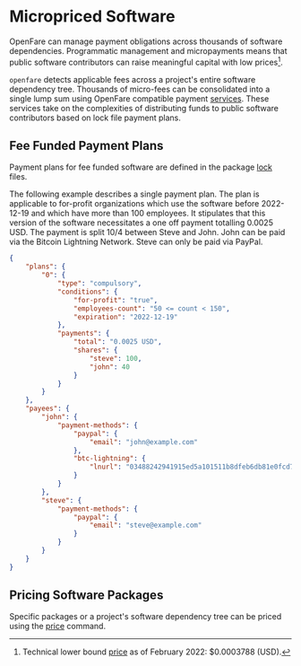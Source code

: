 # Micropriced Software

OpenFare can manage payment obligations across thousands of software dependencies. Programmatic management and micropayments means that public software contributors can raise meaningful capital with low prices[^1].

`openfare` detects applicable fees across a project's entire software dependency tree. Thousands of micro-fees can be consolidated into a single lump sum using OpenFare compatible payment [services](../concepts/services.md). These services take on the complexities of distributing funds to public software contributors based on lock file payment plans.

## Fee Funded Payment Plans

Payment plans for fee funded software are defined in the package [lock](../concepts/lock.md) files.

The following example describes a single payment plan. The plan is applicable to for-profit organizations which use the software before 2022-12-19 and which have more than 100 employees. It stipulates that this version of the software necessitates a one off payment totalling 0.0025 USD. The payment is split 10/4 between Steve and John. John can be paid via the Bitcoin Lightning Network. Steve can only be paid via PayPal.

```json
{
    "plans": {
        "0": {
            "type": "compulsory",
            "conditions": {
                "for-profit": "true",
                "employees-count": "50 <= count < 150",
                "expiration": "2022-12-19"
            },
            "payments": {
                "total": "0.0025 USD",
                "shares": {
                    "steve": 100,
                    "john": 40
                }
            }
        }
    },
    "payees": {
        "john": {
            "payment-methods": {
                "paypal": {
                    "email": "john@example.com"
                },
                "btc-lightning": {
                    "lnurl": "03488242941915ed5a101511b8dfeb6db81e0fcd7546f6a55ef4dedf590a7d7dd5"
                }
            }
        },
        "steve": {
            "payment-methods": {
                "paypal": {
                    "email": "steve@example.com"
                }
            }
        }
    }
}
```

## Pricing Software Packages

Specific packages or a project's software dependency tree can be priced using the [price](../cli/price.md) command.

[^1]: Technical lower bound [price](../cli/price.md) as of February 2022: $0.0003788 (USD).
